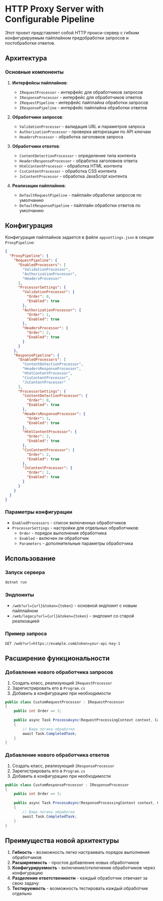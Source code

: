 # HTTP Proxy Server with Configurable Pipeline

Этот проект представляет собой HTTP прокси-сервер с гибким конфигурируемым пайплайном предобработки запросов и постобработки ответов.

## Архитектура

### Основные компоненты

1. **Интерфейсы пайплайнов**:
   - `IRequestProcessor` - интерфейс для обработчиков запросов
   - `IResponseProcessor` - интерфейс для обработчиков ответов
   - `IRequestPipeline` - интерфейс пайплайна обработки запросов
   - `IResponsePipeline` - интерфейс пайплайна обработки ответов

2. **Обработчики запросов**:
   - `ValidationProcessor` - валидация URL и параметров запроса
   - `AuthorizationProcessor` - проверка авторизации по API ключам
   - `HeadersProcessor` - обработка заголовков запроса

3. **Обработчики ответов**:
   - `ContentDetectionProcessor` - определение типа контента
   - `HeadersResponseProcessor` - обработка заголовков ответа
   - `HtmlContentProcessor` - обработка HTML контента
   - `CssContentProcessor` - обработка CSS контента
   - `JsContentProcessor` - обработка JavaScript контента

4. **Реализации пайплайнов**:
   - `DefaultRequestPipeline` - пайплайн обработки запросов по умолчанию
   - `DefaultResponsePipeline` - пайплайн обработки ответов по умолчанию

## Конфигурация

Конфигурация пайплайнов задается в файле `appsettings.json` в секции `ProxyPipeline`:

```json
{
  "ProxyPipeline": {
    "RequestPipeline": {
      "EnabledProcessors": [
        "ValidationProcessor",
        "AuthorizationProcessor",
        "HeadersProcessor"
      ],
      "ProcessorSettings": {
        "ValidationProcessor": {
          "Order": 0,
          "Enabled": true
        },
        "AuthorizationProcessor": {
          "Order": 1,
          "Enabled": true
        },
        "HeadersProcessor": {
          "Order": 2,
          "Enabled": true
        }
      }
    },
    "ResponsePipeline": {
      "EnabledProcessors": [
        "ContentDetectionProcessor",
        "HeadersResponseProcessor",
        "HtmlContentProcessor",
        "CssContentProcessor",
        "JsContentProcessor"
      ],
      "ProcessorSettings": {
        "ContentDetectionProcessor": {
          "Order": 0,
          "Enabled": true
        },
        "HeadersResponseProcessor": {
          "Order": 1,
          "Enabled": true
        },
        "HtmlContentProcessor": {
          "Order": 2,
          "Enabled": true
        },
        "CssContentProcessor": {
          "Order": 2,
          "Enabled": true
        },
        "JsContentProcessor": {
          "Order": 2,
          "Enabled": true
        }
      }
    }
  }
}
```

### Параметры конфигурации

- `EnabledProcessors` - список включенных обработчиков
- `ProcessorSettings` - настройки для отдельных обработчиков:
  - `Order` - порядок выполнения обработчика
  - `Enabled` - включен ли обработчик
  - `Parameters` - дополнительные параметры обработчика

## Использование

### Запуск сервера

```bash
dotnet run
```

### Эндпоинты

- `/web?url={url}&token={token}` - основной эндпоинт с новым пайплайном
- `/web/legacy?url={url}&token={token}` - эндпоинт со старой реализацией

### Пример запроса

```
GET /web?url=https://example.com&token=your-api-key-1
```

## Расширение функциональности

### Добавление нового обработчика запросов

1. Создать класс, реализующий `IRequestProcessor`
2. Зарегистрировать его в `Program.cs`
3. Добавить в конфигурацию при необходимости

```csharp
public class CustomRequestProcessor : IRequestProcessor
{
    public int Order => 3;
    
    public async Task ProcessAsync(RequestProcessingContext context, CancellationToken cancellationToken = default)
    {
        // Ваша логика обработки
        await Task.CompletedTask;
    }
}
```

### Добавление нового обработчика ответов

1. Создать класс, реализующий `IResponseProcessor`
2. Зарегистрировать его в `Program.cs`
3. Добавить в конфигурацию при необходимости

```csharp
public class CustomResponseProcessor : IResponseProcessor
{
    public int Order => 3;
    
    public async Task ProcessAsync(ResponseProcessingContext context, CancellationToken cancellationToken = default)
    {
        // Ваша логика обработки
        await Task.CompletedTask;
    }
}
```

## Преимущества новой архитектуры

1. **Гибкость** - возможность легко настраивать порядок выполнения обработчиков
2. **Расширяемость** - простое добавление новых обработчиков
3. **Конфигурируемость** - включение/отключение обработчиков через конфигурацию
4. **Разделение ответственности** - каждый обработчик отвечает за свою задачу
5. **Тестируемость** - возможность тестировать каждый обработчик отдельно